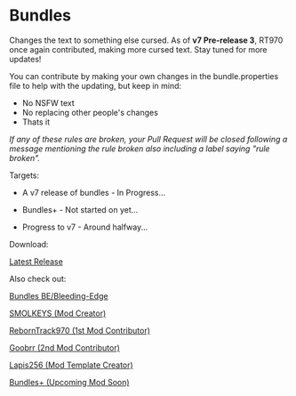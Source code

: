 # Bundles


Changes the text to something else cursed. As of **v7 Pre-release 3**, RT970 once again contributed, making more cursed text. Stay tuned for more updates!


You can contribute by making your own changes in the bundle.properties file to help with the updating, but keep in mind:

- No NSFW text
- No replacing other people's changes
- Thats it

*If any of these rules are broken, your Pull Request will be closed following a message mentioning the rule broken also including a label saying "rule broken".*


Targets:

- A v7 release of bundles  - In Progress...

- Bundles+  - Not started on yet...

- Progress to v7  - Around halfway...


Download:

[Latest Release](https://github.com/SMOLKEYS/bundles/releases/tag/v7-pre3)


Also check out: 

[Bundles BE/Bleeding-Edge](https://github.com/SMOLKEYS/bundles/tree/bleedingedge)

[SMOLKEYS (Mod Creator)](https://github.com/SMOLKEYS)

[RebornTrack970 (1st Mod Contributor)](https://github.com/RebornTrack970)

[Goobrr (2nd Mod Contributor)](https://github.com/Goobrr)

[Lapis256 (Mod Template Creator)](https://github.com/Lapis256)

[Bundles+ (Upcoming Mod Soon)](https://github.com/SMOLKEYS/bundles-plus)

